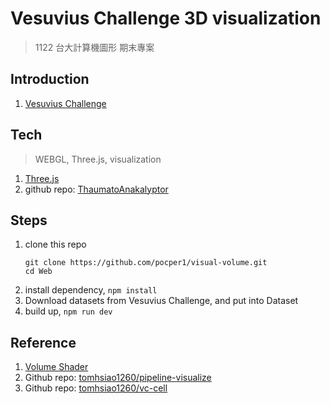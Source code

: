 # Vesuvius Challenge 3D visualization
> 1122 台大計算機圖形 期末專案

## Introduction
1. [Vesuvius Challenge](https://scrollprize.org/)

## Tech
> WEBGL, Three.js, visualization
1. [Three.js](https://threejs.org/)
2. github repo:  [ThaumatoAnakalyptor](https://github.com/schillij95/ThaumatoAnakalyptor)

## Steps
1. clone this repo
    ```bash=
    git clone https://github.com/pocper1/visual-volume.git
    cd Web
    ```
2. install dependency, `npm install`
3. Download datasets from Vesuvius Challenge, and put into Dataset
4. build up, `npm run dev`


## Reference
1. [Volume Shader](https://github.com/mrdoob/three.js/blob/dev/examples/jsm/shaders/VolumeShader.js)
2. Github repo: [tomhsiao1260/pipeline-visualize](https://github.com/tomhsiao1260/pipeline-visualize)
3. Github repo: [tomhsiao1260/vc-cell](https://github.com/tomhsiao1260/vc-cell)
